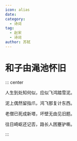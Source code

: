 ```yaml
---
icon: alias
date: 
category:
  - 诗词
tag:
  - 赵宋
  - 诗词
author: 苏轼
---
```


# 和子由渑池怀旧

<!-- more -->


::: center 

人生到处知何似，应似飞鸿踏雪泥。

泥上偶然留指爪，鸿飞那复计东西。

老僧已死成新塔，坏壁无由见旧题。

往日崎岖还记否，路长人困蹇驴嘶。

:::